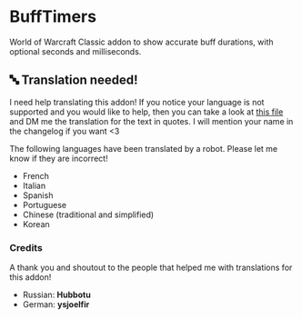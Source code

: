 # BuffTimers
World of Warcraft Classic addon to show accurate buff durations, with optional seconds and milliseconds.

## 🔤 Translation needed!
I need help translating this addon! If you notice your language is not supported and you would like to help, then you can take a look at [this file](https://github.com/sandervspl/BuffTimers/blob/master/Locales.lua#L17) and DM me the translation for the text in quotes. I will mention your name in the changelog if you want <3

The following languages have been translated by a robot. Please let me know if they are incorrect!

- French
- Italian
- Spanish
- Portuguese
- Chinese (traditional and simplified)
- Korean

### Credits

A thank you and shoutout to the people that helped me with translations for this addon!

- Russian: **Hubbotu**
- German: **ysjoelfir**
